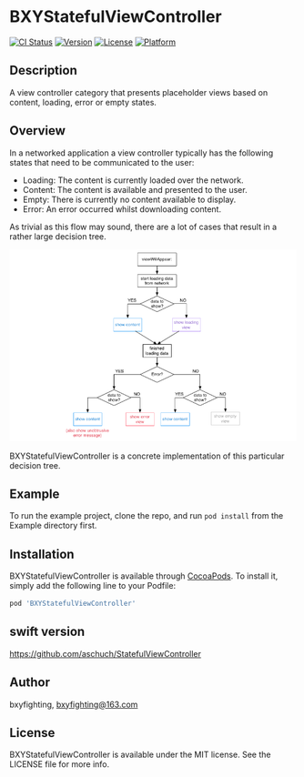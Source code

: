 # BXYStatefulViewController

[![CI Status](http://img.shields.io/travis/bxyfighting/BXYStatefulViewController.svg?style=flat)](https://travis-ci.org/bxyfighting/BXYStatefulViewController)
[![Version](https://img.shields.io/cocoapods/v/BXYStatefulViewController.svg?style=flat)](http://cocoapods.org/pods/BXYStatefulViewController)
[![License](https://img.shields.io/cocoapods/l/BXYStatefulViewController.svg?style=flat)](http://cocoapods.org/pods/BXYStatefulViewController)
[![Platform](https://img.shields.io/cocoapods/p/BXYStatefulViewController.svg?style=flat)](http://cocoapods.org/pods/BXYStatefulViewController)

## Description
A view controller category that presents placeholder views based on content, loading, error or empty states.

## Overview
In a networked application a view controller typically has the following states that need to be communicated to the user:

* Loading: The content is currently loaded over the network.
* Content: The content is available and presented to the user.
* Empty: There is currently no content available to display.
* Error: An error occurred whilst downloading content.

As trivial as this flow may sound, there are a lot of cases that result in a rather large decision tree.

![Decision Tree](decision_tree.png)

BXYStatefulViewController is a concrete implementation of this particular decision tree.

## Example

To run the example project, clone the repo, and run `pod install` from the Example directory first.

## Installation

BXYStatefulViewController is available through [CocoaPods](http://cocoapods.org). To install
it, simply add the following line to your Podfile:

```ruby
pod 'BXYStatefulViewController'
```

## swift version
https://github.com/aschuch/StatefulViewController

## Author

bxyfighting, bxyfighting@163.com

## License

BXYStatefulViewController is available under the MIT license. See the LICENSE file for more info.
